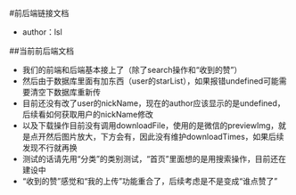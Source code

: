 #前后端链接文档
* author：lsl

##当前前后端文档
* 我们的前端和后端基本接上了（除了search操作和“收到的赞”）
* 然后由于数据库里面有加东西（user的starList），如果报错undefined可能需要清空下数据库重新传
* 目前还没有改了user的nickName，现在的author应该显示的是undefined，后续看如何获取用户的nickName修改
* 以及下载操作目前没有调用downloadFile，使用的是微信的previewImg，就是点开然后图片放大，下方会有，因此没有维护downloadTimes，如果后续发现不行就再换
* 测试的话请先用“分类”的类别测试，“首页”里面想的是用搜索操作，目前还在建设中
* “收到的赞”感觉和“我的上传”功能重合了，后续考虑是不是变成“谁点赞了”